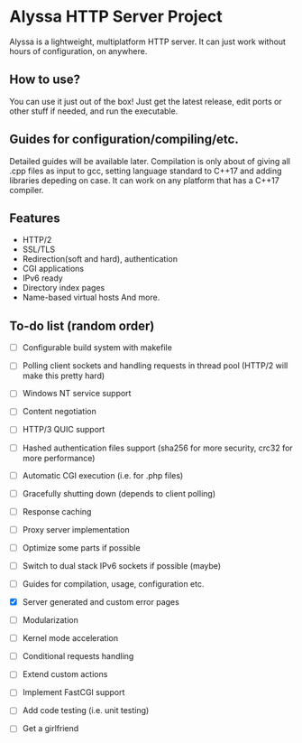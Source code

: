 # Alyssa HTTP Server Project
Alyssa is a lightweight, multiplatform HTTP server. It can just work without hours of configuration, on anywhere.
## How to use?
You can use it just out of the box! Just get the latest release, edit ports or other stuff if needed, and run the executable.
## Guides for configuration/compiling/etc.
Detailed guides will be available later. Compilation is only about of giving all .cpp files as input to gcc, setting language standard to C++17 and adding libraries depeding on case. It can work on any platform that has a C++17 compiler.
## Features
- HTTP/2 
- SSL/TLS
- Redirection(soft and hard), authentication
- CGI applications
- IPv6 ready
- Directory index pages
- Name-based virtual hosts
And more.

## To-do list (random order)
- [ ] Configurable build system with makefile
- [ ] Polling client sockets and handling requests in thread pool (HTTP/2 will make this pretty hard)
- [ ] Windows NT service support
- [ ] Content negotiation
- [ ] HTTP/3 QUIC support
- [ ] Hashed authentication files support (sha256 for more security, crc32 for more performance)
- [ ] Automatic CGI execution (i.e. for .php files)
- [ ] Gracefully shutting down (depends to client polling)
- [ ] Response caching
- [ ] Proxy server implementation
- [ ] Optimize some parts if possible
- [ ] Switch to dual stack IPv6 sockets if possible (maybe)
- [ ] Guides for compilation, usage, configuration etc.
- [x] Server generated and custom error pages
- [ ] Modularization
- [ ] Kernel mode acceleration
- [ ] Conditional requests handling
- [ ] Extend custom actions
- [ ] Implement FastCGI support
- [ ] Add code testing (i.e. unit testing)
- [ ] Get a girlfriend

